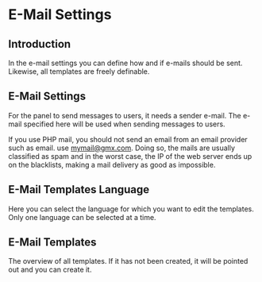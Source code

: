 # E-Mail Settings

## Introduction

In the e-mail settings you can define how and if e-mails should be sent. Likewise, all templates are freely definable.

## E-Mail Settings

For the panel to send messages to users, it needs a sender e-mail. The e-mail specified here will be used when sending messages to users.

If you use PHP mail, you should not send an email from an email provider such as email. use mymail@gmx.com. Doing so, the mails are usually classified as spam and in the worst case, the IP of the web server ends up on the blacklists, making a mail delivery as good as impossible.

## E-Mail Templates Language

Here you can select the language for which you want to edit the templates. Only one language can be selected at a time.

## E-Mail Templates

The overview of all templates. If it has not been created, it will be pointed out and you can create it.
